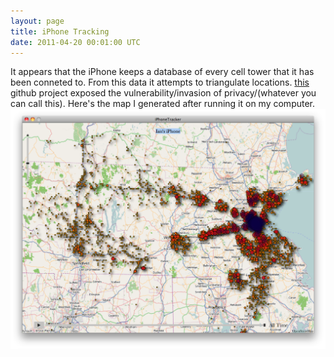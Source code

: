 ```yaml
---
layout: page
title: iPhone Tracking
date: 2011-04-20 00:01:00 UTC
---
```


It appears that the iPhone keeps a database of every cell tower that it has been conneted to.  From this data it attempts to triangulate locations.  [this](http://petewarden.github.com/iPhoneTracker/) github project exposed the vulnerability/invasion of privacy/(whatever you can call this).  Here's the map I generated after running it on my computer. <img src="iphonetrack.png" />
